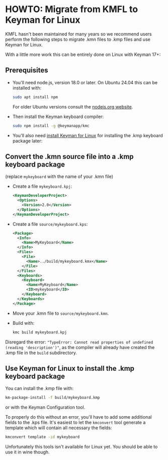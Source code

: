 # HOWTO: Migrate from KMFL to Keyman for Linux

KMFL hasn't been maintained for many years so we recommend users perform the following steps to migrate .kmn files to .kmp files and use Keyman for Linux.

With a little more work this can be entirely done on Linux with Keyman 17+:

## Prerequisites

- You'll need node.js, version 18.0 or later. On Ubuntu 24.04 this can be installed with:

  ```bash
  sudo apt install npm
  ```

  For older Ubuntu versions consult the [nodejs.org website](https://nodejs.org).

- Then install the Keyman keyboard compiler:

  ```bash
  sudo npm install -g @keymanapp/kmc
  ```

- You'll also need [install Keyman for Linux](https://help.keyman.com/products/linux/current-version/common/) for installing the .kmp keyboard package later:


## Convert the .kmn source file into a .kmp keyboard package

(replace `mykeyboard` with the name of your .kmn file)
- Create a file `mykeyboard.kpj`:

  ```xml
  <KeymanDeveloperProject>
    <Options>
      <Version>2.0</Version>
    </Options>
  </KeymanDeveloperProject>
  ```

- Create a file `source/mykeyboard.kps`:

  ```xml
  <Package>
    <Info>
      <Name>MyKeyboard</Name>
    </Info>
    <Files>
      <File>
        <Name>../build/mykeyboard.kmx</Name>
      </File>
    </Files>
    <Keyboards>
      <Keyboard>
        <Name>MyKeyboard</Name>
        <ID>mykeyboard</ID>
      </Keyboard>
    </Keyboards>
  </Package>
  ```

- Move your .kmn file to `source/mykeyboard.kmn`.

- Build with:

  ```bash
  kmc build mykeyboard.kpj
  ```

Disregard the error: `"TypeError: Cannot read properties of undefined (reading 'description')"`, as the compiler will already have created the .kmp file in the `build`
subdirectory. 

## Use Keyman for Linux to install the .kmp keyboard package 

You can install the .kmp file with:

```bash
km-package-install -f build/mykeyboard.kmp
```

or with the Keyman Configuration tool.

To properly do this without an error, you'll have to add some additional fields to the .kps file. It's easiest to let the `kmconvert` tool generate a template which will contain all necessary the fields:

```bash
kmconvert template -id mykeyboard
```

Unfortunately this tools isn't available for Linux yet. You should be able to use it in wine though.
